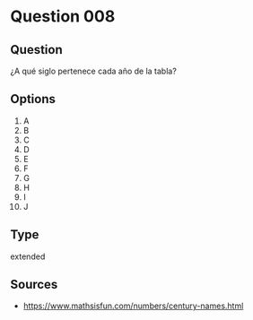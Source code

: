 # Question 008

## Question
¿A qué siglo pertenece cada año de la tabla?

## Options
1. A
2. B
3. C
4. D
5. E
6. F
7. G
8. H
9. I
10. J

## Type
extended

## Sources
- https://www.mathsisfun.com/numbers/century-names.html